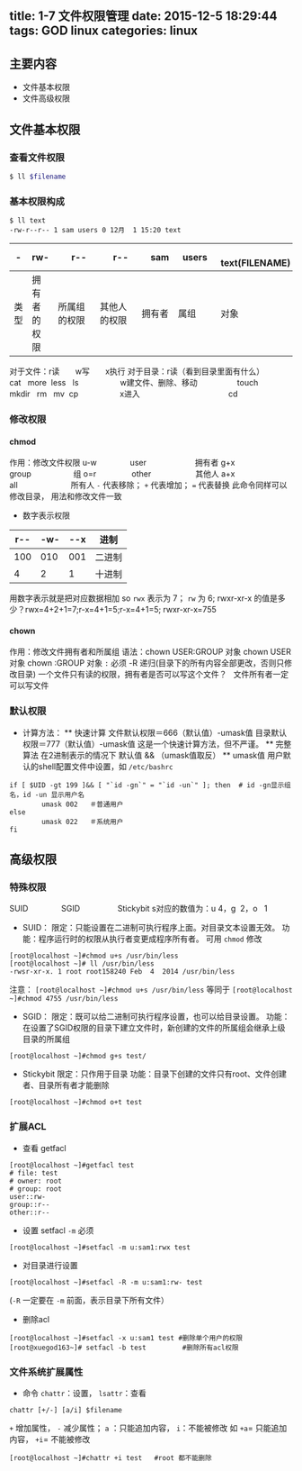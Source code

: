 title: 1-7 文件权限管理
date: 2015-12-5 18:29:44
tags: GOD linux
categories: linux
---
## 主要内容
* 文件基本权限
* 文件高级权限

## 文件基本权限
### 查看文件权限
```bash
$ ll $filename
```

### 基本权限构成
```
$ ll text 
-rw-r--r-- 1 sam users 0 12月  1 15:20 text
```
| -  | rw- |　r--　　　| 　r--　　　| 　sam　| users　|　text(FILENAME) |
|----|----|----|----|----|----|----|
| 类型 | 拥有者的权限 | 所属组的权限 | 其他人的权限 | 拥有者 | 属组 | 对象 |

<!--more-->

对于文件：r读　　w写　　x执行
对于目录：r读（看到目录里面有什么）       cat   more  less   ls
　　　　　w建文件、删除、移动                  touch   mkdir   rm   mv  cp
　　　　　x进入                                        cd

### 修改权限
#### chmod
作用：修改文件权限
u-w               user                      拥有者
g+x               group                   组
o=r                other                    其他人
a+x               all                        所有人
`-` 代表移除； `+` 代表增加； `=` 代表替换
此命令同样可以修改目录， 用法和修改文件一致

* 数字表示权限 

| r-- | -w- | --x | 进制 |
|-----|------|-----| ----|
|100  |  010 | 001 |二进制 |
|4    |2     |1    |十进制 |

用数字表示就是把对应数据相加
so `rwx` 表示为 7； `rw` 为 6;
rwxr-xr-x 的值是多少？rwx=4+2+1=7;r-x=4+1=5;r-x=4+1=5; rwxr-xr-x=755 

#### chown
作用：修改文件拥有者和所属组
语法：chown USER:GROUP 对象
chown USER 对象
chown :GROUP 对象 `:` 必须
-R 递归(目录下的所有内容全部更改，否则只修改目录)
一个文件只有读的权限，拥有者是否可以写这个文件？   文件所有者一定可以写文件

### 默认权限
* 计算方法：
** 快速计算
文件默认权限＝666（默认值）-umask值
目录默认权限＝777（默认值）-umask值
这是一个快速计算方法，但不严谨。
** 完整算法
在2进制表示的情况下
默认值 && （umask值取反）
** umask值
用户默认的shell配置文件中设置，如 `/etc/bashrc`
```
if [ $UID -gt 199 ]&& [ "`id -gn`" = "`id -un`" ]; then  # id -gn显示组名，id -un 显示用户名
        umask 002   ＃普通用户
else
        umask 022   ＃系统用户
fi
```


## 高级权限
### 特殊权限
SUID               SGID                 Stickybit
s对应的数值为：u 4，g  2，o   1

* SUID：
限定：只能设置在二进制可执行程序上面。对目录文本设置无效。
功能：程序运行时的权限从执行者变更成程序所有者。
可用 `chmod` 修改
```
[root@localhost ~]#chmod u+s /usr/bin/less
[root@localhost ~]# ll /usr/bin/less
-rwsr-xr-x. 1 root root158240 Feb  4  2014 /usr/bin/less
```
注意：
`[root@localhost ~]#chmod u+s /usr/bin/less` 等同于 `[root@localhost ~]#chmod 4755 /usr/bin/less`

* SGID：
限定：既可以给二进制可执行程序设置，也可以给目录设置。
功能：在设置了SGID权限的目录下建立文件时，新创建的文件的所属组会继承上级目录的所属组
```
[root@localhost ~]#chmod g+s test/
```

* Stickybit
限定：只作用于目录
功能：目录下创建的文件只有root、文件创建者、目录所有者才能删除
```
[root@localhost ~]#chmod o+t test
```

### 扩展ACL
* 查看 getfacl
```
[root@localhost ~]#getfacl test
# file: test
# owner: root
# group: root
user::rw-
group::r--
other::r--
```

* 设置 setfacl `-m` 必须
```
[root@localhost ~]#setfacl -m u:sam1:rwx test
```

* 对目录进行设置
```
[root@localhost ~]#setfacl -R -m u:sam1:rw- test
```
  (`-R` 一定要在 `-m` 前面，表示目录下所有文件）

* 删除acl
```
[root@localhost ~]#setfacl -x u:sam1 test #删除单个用户的权限
[root@xuegod163~]# setfacl -b test         #删除所有acl权限
```

### 文件系统扩展属性
* 命令
`chattr`：设置， `lsattr`：查看
```
chattr [+/-] [a/i] $filename
```
  `+` 增加属性， `-` 减少属性； `a` ：只能追加内容， `i`：不能被修改
  如 `+a`= 只能追加内容， `+i`= 不能被修改
```
[root@localhost ~]#chattr +i test   #root 都不能删除
```